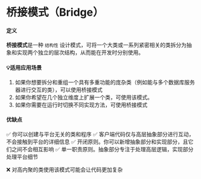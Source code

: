 # 桥接模式（Bridge）

#### 定义
**桥接模式**是一种 `结构性` 设计模式，可将一个大类或一系列紧密相关的类拆分为抽象和实现两个独立的层次结构，从而能在开发时分别使用。


#### 💡适用应用场景
1. 如果你想要拆分和重组一个具有多重功能的庞杂类（例如能与多个数据库服务器进行交互的类），可以使用桥接模式
2. 如果你希望在几个独立维度上扩展一个类，可使用该模式。
3. 如果你需要在运行时切换不同实现方法，可使用桥接模式

#### 优缺点
✅ 你可以创建与平台无关的类和程序
✅ 客户端代码仅与高层抽象部分进行互动，不会接触到平台的详细信息 
✅ 开闭原则。你可以新增抽象部分和实现部分，且它们之间不会相互影响
✅ 单一职责原则。抽象部分专注于处理高层逻辑，实现部分处理平台细节

❌ 对高内聚的类使用该模式可能会让代码更加复杂

